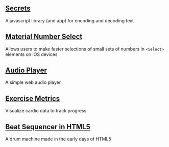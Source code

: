 ## [Secrets](https://github.com/jsejcksn/secrets)
A javascript library (and app) for encoding and decoding text

## [Material Number Select](https://github.com/jsejcksn/material-number-select.js)
Allows users to make faster selections of small sets of numbers in `<Select>` elements on iOS devices

## [Audio Player](https://github.com/jsejcksn/audio-player)
A simple web audio player

## [Exercise Metrics](https://github.com/jsejcksn/exercise-metrics)
Visualize cardio data to track progress

## [Beat Sequencer in HTML5](https://github.com/jsejcksn/beat-sequencer-html5/)
A drum machine made in the early days of HTML5
